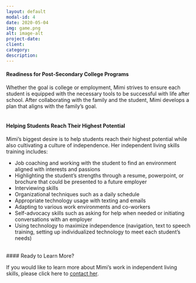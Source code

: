```yaml
---
layout: default
modal-id: 4
date: 2020-05-04
img: game.png
alt: image-alt
project-date:
client:
category:
description:
---
```

#### Readiness for Post-Secondary College Programs

Whether the goal is college or employment, Mimi strives to ensure each student is equipped with the necessary tools to be successful with life after school. After collaborating with the family and the student, Mimi develops a plan that aligns with the family’s goal.
<br>
<br>
#### Helping Students Reach Their Highest Potential
Mimi’s biggest desire is to help students reach their highest potential while also cultivating a culture of independence. Her independent living skills training includes:

<ul style="text-align:left">
  <li>Job coaching and working with the student to find an environment aligned with interests and passions</li>
  <li>Highlighting the student’s strengths through a resume, powerpoint, or brochure that could be presented to a future employer</li>
  <li>Interviewing skills</li>
  <li>Organizational techniques such as a daily schedule</li>
  <li>Appropriate technology usage with texting and emails</li>
  <li>Adapting to various work environments and co-workers</li>
  <li>Self-advocacy skills such as asking for help when needed or initiating conversations with an employer</li>
  <li>Using technology to maximize independence (navigation, text to speech training, setting up individualized technology to meet each student’s needs)</li>

</ul>

<br>
#### Ready to Learn More?

If you would like to learn more about Mimi’s work in independent living skills, please click here to [contact her](/index.html/#contact).
